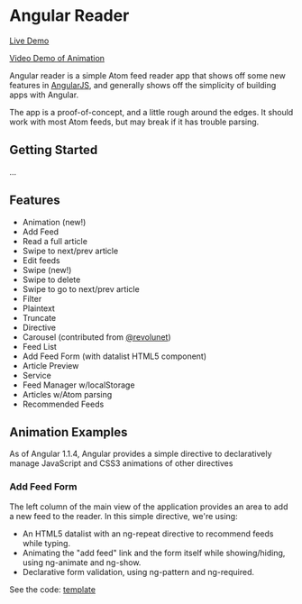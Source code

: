 # Angular Reader

[Live Demo](http://jeffbcross.github.io/ngswipe-demo/app/)

[Video Demo of Animation](https://plus.google.com/115279700532270609876/posts/L9q6HFFdrgj)

Angular reader is a simple Atom feed reader app that shows off some new features in [AngularJS](http://www.angularjs.org), and generally shows off the simplicity of building apps with Angular.

The app is a proof-of-concept, and a little rough around the edges. It should work with most Atom feeds, but may break if it has trouble parsing.

## Getting Started
...

## Features

 * Animation (new!)
  * Add Feed
  * Read a full article
  * Swipe to next/prev article
  * Edit feeds
 * Swipe (new!)
  * Swipe to delete
  * Swipe to go to next/prev article
 * Filter
  * Plaintext
  * Truncate
 * Directive
  * Carousel (contributed from [@revolunet](https://github.com/revolunet/angular-carousel))
  * Feed List
  * Add Feed Form (with datalist HTML5 component)
  * Article Preview
 * Service
  * Feed Manager w/localStorage
  * Articles w/Atom parsing
  * Recommended Feeds

## Animation Examples
As of Angular 1.1.4, Angular provides a simple directive to declaratively manage JavaScript and CSS3 animations of other directives 

### Add Feed Form
The left column of the main view of the application provides an area to add a new feed to the reader. In this simple directive, we're using:

 * An HTML5 datalist with an ng-repeat directive to recommend feeds while typing.
 * Animating the "add feed" link and the form itself while showing/hiding, using ng-animate and ng-show.
 * Declarative form validation, using ng-pattern and ng-required.

See the code: [template](https://github.com/jeffbcross/ngswipe-demo/blob/master/app/views/io-add-feed-form.html)


